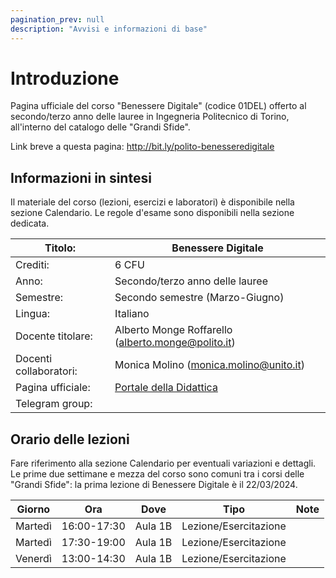 ```yaml
---
pagination_prev: null
description: "Avvisi e informazioni di base"
---
```

 
# Introduzione

Pagina ufficiale del corso "Benessere Digitale" (codice 01DEL) offerto al secondo/terzo anno delle lauree in Ingegneria Politecnico di Torino, all'interno del catalogo delle "Grandi Sfide".

Link breve a questa pagina: http://bit.ly/polito-benesseredigitale

## Informazioni in sintesi

Il materiale del corso (lezioni, esercizi e laboratori) è disponibile nella sezione Calendario. Le regole d'esame sono disponibili nella sezione dedicata.

| Titolo:                 | Benessere Digitale                                        |
|-------------------------|-----------------------------------------------------------|
| Crediti:                | 6 CFU                                                     |
| Anno:                   | Secondo/terzo anno delle lauree                           |
| Semestre:               | Secondo semestre (Marzo-Giugno)                           |
| Lingua:                 | Italiano                                                  |
| Docente titolare:       | Alberto Monge Roffarello (alberto.monge@polito.it)        |
| Docenti collaboratori:  | Monica Molino (monica.molino@unito.it)                    |
| Pagina ufficiale:       | [Portale della Didattica](https://didattica.polito.it/pls/portal30/sviluppo.pagina_corso_2023.main)                            |
| Telegram group:         |                                                           |

## Orario delle lezioni

Fare riferimento alla sezione Calendario per eventuali variazioni e dettagli. Le prime due settimane e mezza del corso sono comuni tra i corsi delle "Grandi Sfide": la prima lezione di Benessere Digitale è il 22/03/2024.


| Giorno   | Ora         | Dove     | Tipo                   | Note               |
|----------|-------------|----------|------------------------|--------------------|
| Martedì  | 16:00-17:30 | Aula 1B | Lezione/Esercitazione   |                    |
| Martedì  | 17:30-19:00 | Aula 1B | Lezione/Esercitazione   |                    |
| Venerdì  | 13:00-14:30 | Aula 1B | Lezione/Esercitazione   |                    |